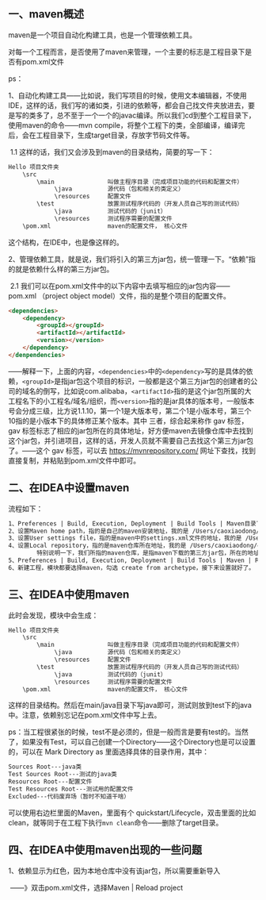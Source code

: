 ## 一、maven概述

maven是一个项目自动化构建工具，也是一个管理依赖工具。

对每一个工程而言，是否使用了maven来管理，一个主要的标志是工程目录下是否有pom.xml文件

ps：

​		1、自动化构建工具——比如说，我们写项目的时候，使用文本编辑器，不使用IDE，这样的话，我们写的诸如类，引进的依赖等，都会自己找文件夹放进去，要是写的类多了，总不至于一个一个的javac编译。所以我们cd到整个工程目录下，使用maven的命令——mvn compile，将整个工程下的类，全部编译，编译完后，会在工程目录下，生成target目录，存放字节码文件等。

​		1.1 这样的话，我们又会涉及到maven的目录结构，简要的写一下：

```markdown
Hello 项目文件夹
    \src
    	\main				叫做主程序目录（完成项目功能的代码和配置文件）
             \java          源代码（包和相关的类定义）
    		 \resources	    配置文件
    	\test               放置测试程序代码的（开发人员自己写的测试代码）
    		 \java          测试代码的（junit）
    		 \resources     测试程序需要的配置文件
    \pom.xml                maven的配置文件， 核心文件
```

这个结构，在IDE中，也是像这样的。

​		2、管理依赖工具，就是说，我们将引入的第三方jar包，统一管理一下。“依赖”指的就是依赖什么样的第三方jar包。

​		2.1 我们可以在pom.xml文件中的以下内容中去填写相应的jar包内容——pom.xml （project object model）文件，指的是整个项目的配置文件。

```markdown
<dependencies>
	<dependency>
		<groupId></groupId>
		<artifactId></artifactId>
		<version></version>
	</dependency>
</denpendencies>
```

​			——解释一下，上面的内容，`<dependencies>`中的`<dependency>`写的是具体的依赖，`<groupId>`是指jar包这个项目的标识，一般都是这个第三方jar包的创建者的公司的域名的倒写，比如说com.alibaba，`<artifactId>`指的是这个jar包所属的大工程名下的小工程名/域名/组织，而`<version>`指的是jar具体的版本号，一般版本号会分成三级，比方说1.1.10，第一个1是大版本号，第二个1是小版本号，第三个10指的是小版本下的具体修正某个版本。其中 <groupId><artifactId><version>三者，综合起来称作 gav 标签，gav 标签标志了相应的jar包所在的具体地址，好方便maven去镜像仓库中去找到这个jar包，并引进项目，这样的话，开发人员就不需要自己去找这个第三方jar包了。——这个 gav 标签，可以去 https://mvnrepository.com/ 网址下查找，找到直接复制，并粘贴到pom.xml文件中即可。

## 二、在IDEA中设置maven

流程如下：

```markdown
1、Preferences | Build, Execution, Deployment | Build Tools | Maven目录下
2、设置Maven home path，指的是自己的maven安装地址，我的是 /Users/caoxiaodong/apache-maven-3.3.9
3、设置User settings file，指的是maven中的settings.xml文件的地址，我的是 /Users/caoxiaodong/apache-maven-3.3.9/conf/settings.xml
4、设置Local repository，指的是maven仓库所在地址，我的是 /Users/caoxiaodong/openrepository 。
		特别说明一下，我们所指的maven仓库，是指maven下载的第三方jar包，所在的地址。
5、Preferences | Build, Execution, Deployment | Build Tools | Maven | Runner，在该目录下，设置 VM options 为 -DarchetypeCatalog=internal ，这样的话，maven创建项目的时候，会从网络中下载一个archetype-catalog.xml作为项目的模版文件， 如果archetypeCatalog不设置成internal的话，maven创建就会很慢。
6、新建工程，模块都要选择maven，勾选 create from archetype，接下来设置就好了。
```

## 三、在IDEA中使用maven

此时会发现，模块中会生成：

```markdown
Hello 项目文件夹
    \src
    	\main				叫做主程序目录（完成项目功能的代码和配置文件）
             \java          源代码（包和相关的类定义）
    		 \resources	    配置文件
    	\test               放置测试程序代码的（开发人员自己写的测试代码）
    		 \java          测试代码的（junit）
    		 \resources     测试程序需要的配置文件
    \pom.xml                maven的配置文件， 核心文件
```

这样的目录结构。然后在main/java目录下写java即可，测试则放到test下的java中。注意，依赖别忘记在pom.xml文件中写上去。

ps：当工程很紧张的时候，test不是必须的，但是一般而言是要有test的。当然了，如果没有Test，可以自己创建一个Directory——这个Directory也是可以设置的，可以在 Mark Directory as 里面选择具体的目录作用，其中：

```markdown
Sources Root---java类
Test Sources Root---测试的java类
Resources Root---配置文件
Test Resources Root---测试用的配置文件
Excluded---代码废弃场（暂时不知道干啥）
```



可以使用右边栏里面的Maven，里面有个 quickstart/Lifecycle，双击里面的比如clean，就等同于在工程下执行`mvn clean`命令——删除了target目录。

## 四、在IDEA中使用maven出现的一些问题

1、依赖显示为红色，因为本地仓库中没有该jar包，所以需要重新导入

​	——》双击pom.xml文件，选择Maven | Reload project

